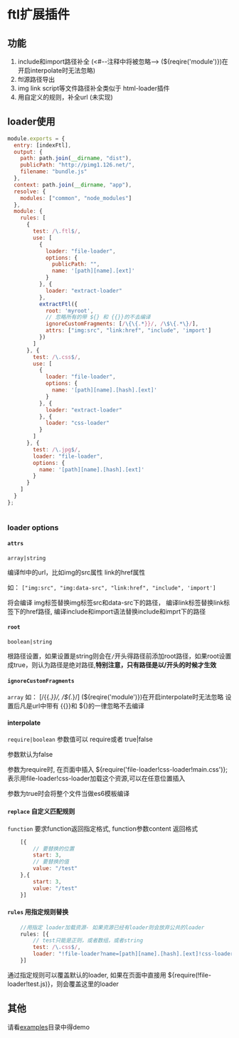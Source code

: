 #  ftl扩展插件
 ## 功能
1. include和import路径补全 (<#--注释中将被忽略--> (${reqire('module')})在开启interpolate时无法忽略)
2. ftl源路径导出
3. img link script等文件路径补全类似于  html-loader插件
4. 用自定义的规则，补全url (未实现)

## loader使用

``` javascript
module.exports = {
  entry: [indexFtl],
  output: {
    path: path.join(__dirname, "dist"),
    publicPath: "http://pimg1.126.net/",
    filename: "bundle.js"
  },
  context: path.join(__dirname, "app"),
  resolve: {
    modules: ["common", "node_modules"]
  },
  module: {
    rules: [
      {
        test: /\.ftl$/,
        use: [
          {
            loader: "file-loader",
            options: {
              publicPath: "",
              name: '[path][name].[ext]'
            }
          }, {
            loader: "extract-loader"
          },
          extractFtl({
            root: 'myroot',
            // 忽略所有的带 ${} 和 {{}}的不去编译
            ignoreCustomFragments: [/\{\{.*}}/, /\$\{.*\}/],
            attrs: ["img:src", "link:href", "include", 'import']
          })
        ]
      }, {
        test: /\.css$/,
        use: [
          {
            loader: "file-loader",
            options: {
              name: '[path][name].[hash].[ext]'
            }
          }, {
            loader: "extract-loader"
          }, {
            loader: "css-loader"
          }
        ]
      }, {
        test: /\.jpg$/,
        loader: "file-loader",
        options: {
          name: '[path][name].[hash].[ext]'
        }
      }
    ]
  }
};
			
```
### loader options

#### `attrs` 
`array|string`

编译ftl中的url，比如img的src属性 link的href属性

如： `["img:src", "img:data-src", "link:href", "include", 'import']` 

将会编译 img标签替换img标签src和data-src下的路径， 编译link标签替换link标签下的href路径,
编译include和import语法替换include和imprt下的路径


#### `root `
`boolean|string`

根路径设置，如果设置是string则会在`/`开头得路径前添加root路径，如果root设置成true，则认为路径是绝对路径,**特别注意，只有路径是以/开头的时候才生效**

#### `ignoreCustomFragments`
`array` 如： [/\{\{.*}}/, /\$\{.*\}/] (${reqire('module')})在开启interpolate时无法忽略
设置后凡是url中带有  {{}}和 ${}的一律忽略不去编译

#### interpolate
`require|boolean` 参数值可以  require或者 true|false

参数默认为false

参数为require时, 在页面中插入 ${require('file-loader!css-loader!main.css')};表示用file-loader!css-loader加载这个资源,可以在任意位置插入

参数为true时会将整个文件当做es6模板编译

####  `replace` 自定义匹配规则
`function` 要求function返回指定格式, function参数content
返回格式
``` javascript
	[{
		// 要替换的位置
		start: 3,
		// 要替换的值
		value: "/test"
	},{
		start: 3,
		value: "/test"
	}]
```
#### `rules` 用指定规则替换
``` javascript
	//用指定 loader加载资源- 如果资源已经有loader则会放弃公共的loader
	rules: [{
		// test只能是正则，或者数组，或者string
		test: /\.css$/,
		loader: "!file-loader?name=[path][name].[hash].[ext]!css-loader"
	}]
```

通过指定规则可以覆盖默认的loader, 如果在页面中直接用 ${require(!file-loader!test.js)}，则会覆盖这里的loader

## 其他
请看[examples](./examples)目录中得demo
